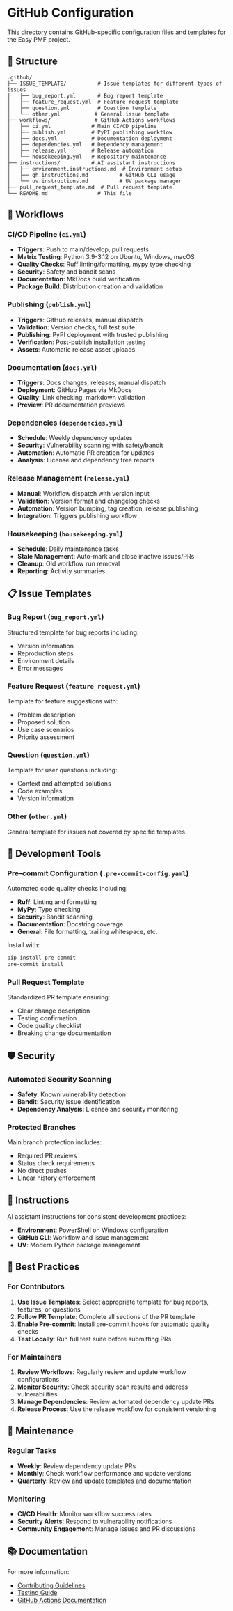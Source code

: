 # GitHub Configuration

This directory contains GitHub-specific configuration files and templates for the Easy PMF project.

## 📁 Structure

```
.github/
├── ISSUE_TEMPLATE/          # Issue templates for different types of issues
│   ├── bug_report.yml       # Bug report template
│   ├── feature_request.yml  # Feature request template
│   ├── question.yml         # Question template
│   └── other.yml           # General issue template
├── workflows/              # GitHub Actions workflows
│   ├── ci.yml             # Main CI/CD pipeline
│   ├── publish.yml        # PyPI publishing workflow
│   ├── docs.yml           # Documentation deployment
│   ├── dependencies.yml   # Dependency management
│   ├── release.yml        # Release automation
│   └── housekeeping.yml   # Repository maintenance
├── instructions/          # AI assistant instructions
│   ├── environment.instructions.md  # Environment setup
│   ├── gh.instructions.md          # GitHub CLI usage
│   └── uv.instructions.md          # UV package manager
├── pull_request_template.md  # Pull request template
└── README.md                # This file
```

## 🚀 Workflows

### CI/CD Pipeline (`ci.yml`)
- **Triggers**: Push to main/develop, pull requests
- **Matrix Testing**: Python 3.9-3.12 on Ubuntu, Windows, macOS
- **Quality Checks**: Ruff linting/formatting, mypy type checking
- **Security**: Safety and bandit scans
- **Documentation**: MkDocs build verification
- **Package Build**: Distribution creation and validation

### Publishing (`publish.yml`)
- **Triggers**: GitHub releases, manual dispatch
- **Validation**: Version checks, full test suite
- **Publishing**: PyPI deployment with trusted publishing
- **Verification**: Post-publish installation testing
- **Assets**: Automatic release asset uploads

### Documentation (`docs.yml`)
- **Triggers**: Docs changes, releases, manual dispatch
- **Deployment**: GitHub Pages via MkDocs
- **Quality**: Link checking, markdown validation
- **Preview**: PR documentation previews

### Dependencies (`dependencies.yml`)
- **Schedule**: Weekly dependency updates
- **Security**: Vulnerability scanning with safety/bandit
- **Automation**: Automatic PR creation for updates
- **Analysis**: License and dependency tree reports

### Release Management (`release.yml`)
- **Manual**: Workflow dispatch with version input
- **Validation**: Version format and changelog checks
- **Automation**: Version bumping, tag creation, release publishing
- **Integration**: Triggers publishing workflow

### Housekeeping (`housekeeping.yml`)
- **Schedule**: Daily maintenance tasks
- **Stale Management**: Auto-mark and close inactive issues/PRs
- **Cleanup**: Old workflow run removal
- **Reporting**: Activity summaries

## 📋 Issue Templates

### Bug Report (`bug_report.yml`)
Structured template for bug reports including:
- Version information
- Reproduction steps
- Environment details
- Error messages

### Feature Request (`feature_request.yml`)
Template for feature suggestions with:
- Problem description
- Proposed solution
- Use case scenarios
- Priority assessment

### Question (`question.yml`)
Template for user questions including:
- Context and attempted solutions
- Code examples
- Version information

### Other (`other.yml`)
General template for issues not covered by specific templates.

## 🔧 Development Tools

### Pre-commit Configuration (`.pre-commit-config.yaml`)
Automated code quality checks including:
- **Ruff**: Linting and formatting
- **MyPy**: Type checking
- **Security**: Bandit scanning
- **Documentation**: Docstring coverage
- **General**: File formatting, trailing whitespace, etc.

Install with:
```bash
pip install pre-commit
pre-commit install
```

### Pull Request Template
Standardized PR template ensuring:
- Clear change description
- Testing confirmation
- Code quality checklist
- Breaking change documentation

## 🛡️ Security

### Automated Security Scanning
- **Safety**: Known vulnerability detection
- **Bandit**: Security issue identification
- **Dependency Analysis**: License and security monitoring

### Protected Branches
Main branch protection includes:
- Required PR reviews
- Status check requirements
- No direct pushes
- Linear history enforcement

## 📖 Instructions

AI assistant instructions for consistent development practices:
- **Environment**: PowerShell on Windows configuration
- **GitHub CLI**: Workflow and issue management
- **UV**: Modern Python package management

## 🎯 Best Practices

### For Contributors
1. **Use Issue Templates**: Select appropriate template for bug reports, features, or questions
2. **Follow PR Template**: Complete all sections of the PR template
3. **Enable Pre-commit**: Install pre-commit hooks for automatic quality checks
4. **Test Locally**: Run full test suite before submitting PRs

### For Maintainers
1. **Review Workflows**: Regularly review and update workflow configurations
2. **Monitor Security**: Check security scan results and address vulnerabilities
3. **Manage Dependencies**: Review automated dependency update PRs
4. **Release Process**: Use the release workflow for consistent versioning

## 🔄 Maintenance

### Regular Tasks
- **Weekly**: Review dependency update PRs
- **Monthly**: Check workflow performance and update versions
- **Quarterly**: Review and update templates and documentation

### Monitoring
- **CI/CD Health**: Monitor workflow success rates
- **Security Alerts**: Respond to vulnerability notifications
- **Community Engagement**: Manage issues and PR discussions

## 📚 Documentation

For more information:
- [Contributing Guidelines](../docs/contributing/guidelines.md)
- [Testing Guide](../docs/contributing/testing.md)
- [GitHub Actions Documentation](https://docs.github.com/en/actions)
